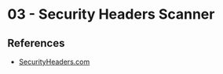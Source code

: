 # 03 - Security Headers Scanner

## References

- [SecurityHeaders.com](https://securityheaders.com/)
